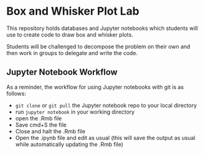 # Box and Whisker Plot Lab

This repository holds databases and Jupyter notebooks which students will use to create code to draw box and whisker plots.

Students will be challenged to decompose the problem on their own and then work in groups to delegate and write the code.

## Jupyter Notebook Workflow

As a reminder, the workflow for using Jupyter notebooks with git is as follows:

* `git clone` or `git pull` the Jupyter notebook repo to your local directory
* run `jupyter notebook` in your working directory
* open the .Rmb file
* Save cmd+S the file
* Close and halt the .Rmb file
* Open the .ipynb file and edit as usual (this will save the output as usual while automatically updating the .Rmb file)
